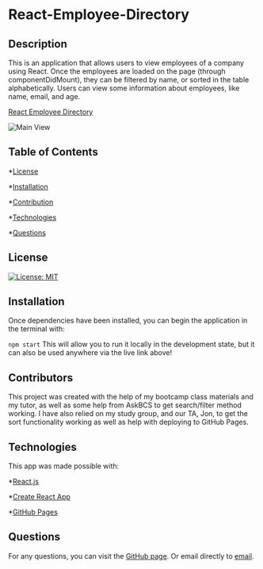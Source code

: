 # React-Employee-Directory

## Description

This is an application that allows users to view employees of a company using React. Once the employees are loaded on the page (through componentDidMount), they can be filtered by name, or sorted in the table alphabetically. Users can view some information about employees, like name, email, and age.

[React Employee Directory](https://deck-jessica.github.io/React-Employee-Directory/)

![Main View](.public/screenshot.png)

 ## Table of Contents

  *[License](#license)

  *[Installation](#installation)

  *[Contribution](#contributors)

  *[Technologies](#technologies)

  *[Questions](#questions)

## License

[![License: MIT](https://img.shields.io/badge/License-MIT-yellow?style=plastic.svg)](https://opensource.org/licenses/MIT)

## Installation

Once dependencies have been installed, you can begin the application in the terminal with:

`
npm start
`
This will allow you to run it locally in the development state, but it can also be used anywhere via the live link above!


## Contributors

This project was created with the help of my bootcamp class materials and my tutor, as well as some help from AskBCS to get search/filter method working. I have also relied on my study group, and our TA, Jon, to get the sort functionality working as well as help with deploying to GitHub Pages.

## Technologies

This app was made possible with:

*[React.js](https://reactjs.org/)

*[Create React App](https://github.com/facebook/create-react-app)

*[GitHub Pages](https://www.npmjs.com/package/gh-pages)



## Questions

For any questions, you can visit the [GitHub page](https://github.com/deck-jessica).
  Or email directly to [email](mailto:deck.jessica@gmail.com).